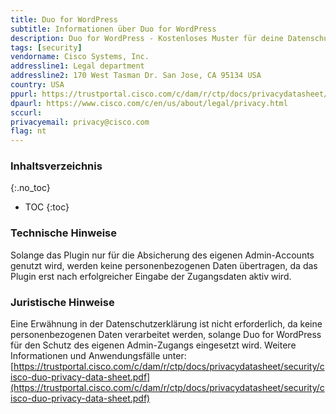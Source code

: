 ```yaml
---
title: Duo for WordPress
subtitle: Informationen über Duo for WordPress
description: Duo for WordPress - Kostenloses Muster für deine Datenschutzerklärung inkl. technischer und juristischer Hinweise.
tags: [security]
vendorname: Cisco Systems, Inc.
addressline1: Legal department
addressline2: 170 West Tasman Dr. San Jose, CA 95134 USA
country: USA
ppurl: https://trustportal.cisco.com/c/dam/r/ctp/docs/privacydatasheet/security/cisco-duo-privacy-data-sheet.pdf
dpaurl: https://www.cisco.com/c/en/us/about/legal/privacy.html
sccurl:
privacyemail: privacy@cisco.com
flag: nt
---
```

### Inhaltsverzeichnis
{:.no_toc}
* TOC
{:toc}

### Technische Hinweise
Solange das Plugin nur für die Absicherung des eigenen Admin-Accounts genutzt wird, werden keine personenbezogenen Daten übertragen, da das Plugin erst nach erfolgreicher Eingabe der Zugangsdaten aktiv wird.

### Juristische Hinweise
Eine Erwähnung in der Datenschutzerklärung ist nicht erforderlich, da keine personenbezogenen Daten verarbeitet werden, solange Duo for WordPress für den Schutz des eigenen Admin-Zugangs eingesetzt wird. Weitere Informationen und Anwendungsfälle unter: [https://trustportal.cisco.com/c/dam/r/ctp/docs/privacydatasheet/security/cisco-duo-privacy-data-sheet.pdf](https://trustportal.cisco.com/c/dam/r/ctp/docs/privacydatasheet/security/cisco-duo-privacy-data-sheet.pdf)
